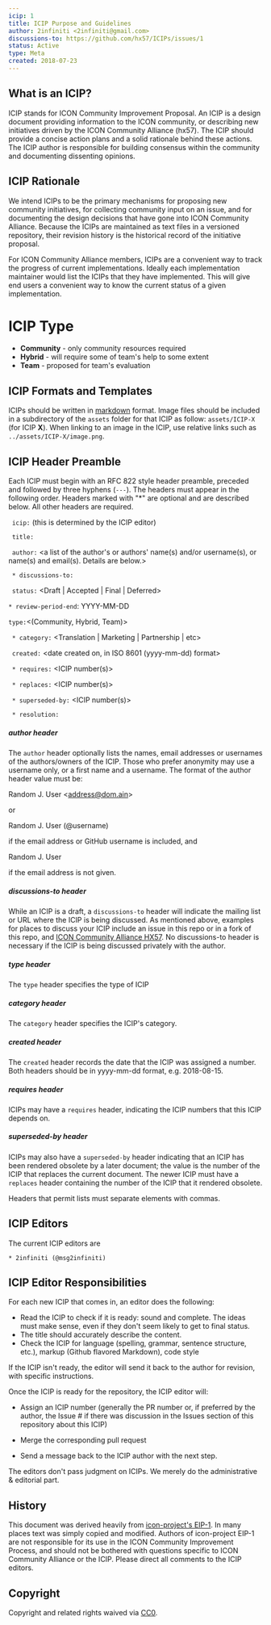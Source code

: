 ```yaml
---
icip: 1
title: ICIP Purpose and Guidelines
author: 2infiniti <2infiniti@gmail.com>
discussions-to: https://github.com/hx57/ICIPs/issues/1
status: Active    
type: Meta
created: 2018-07-23
---
```


## What is an ICIP?

ICIP stands for ICON Community Improvement Proposal. An ICIP is a design document providing information to the ICON community, or describing new initiatives driven by the ICON Community Alliance (hx57). The ICIP should provide a concise action plans and a solid rationale behind these actions. The ICIP author is responsible for building consensus within the community and documenting dissenting opinions.

## ICIP Rationale

We intend ICIPs to be the primary mechanisms for proposing new community initiatives, for collecting community input on an issue, and for documenting the design decisions that have gone into ICON Community Alliance. Because the ICIPs are maintained as text files in a versioned repository, their revision history is the historical record of the initiative proposal.

For ICON Community Alliance members, ICIPs are a convenient way to track the progress of current implementations. Ideally each implementation maintainer would list the ICIPs that they have implemented. This will give end users a convenient way to know the current status of a given implementation.

# ICIP Type
* **Community** - only community resources required
* **Hybrid** - will require some of team's help to some extent
* **Team** - proposed for team's evaluation

## ICIP Formats and Templates

ICIPs should be written in [markdown](https://github.com/adam-p/markdown-here/wiki/Markdown-Cheatsheet) format.
Image files should be included in a subdirectory of the `assets` folder for that ICIP as follow: `assets/ICIP-X` (for ICIP **X**). When linking to an image in the ICIP, use relative links such as `../assets/ICIP-X/image.png`.

## ICIP Header Preamble

Each ICIP must begin with an RFC 822 style header preamble, preceded and followed by three hyphens (`---`). The headers must appear in the following order. Headers marked with "*" are optional and are described below. All other headers are required.

` icip:` <ICIP number> (this is determined by the ICIP editor)

` title:` <ICIP title>

` author:` <a list of the author's or authors' name(s) and/or username(s), or name(s) and email(s). Details are below.>

` * discussions-to:` <url>

` status:` <Draft | Accepted | Final | Deferred>

`* review-period-end`: YYYY-MM-DD

` type: `<(Community, Hybrid, Team)>

` * category:` <Translation | Marketing | Partnership | etc>

` created:` <date created on, in ISO 8601 (yyyy-mm-dd) format>

` * requires:` <ICIP number(s)>

` * replaces:` <ICIP number(s)>

` * superseded-by:` <ICIP number(s)>

` * resolution:` <url>

##### author header

The `author` header optionally lists the names, email addresses or usernames of the authors/owners of the ICIP. Those who prefer anonymity may use a username only, or a first name and a username. The format of the author header value must be:

Random J. User &lt;address@dom.ain&gt;

or

Random J. User (@username)

if the email address or GitHub username is included, and

Random J. User

if the email address is not given.

##### discussions-to header

While an ICIP is a draft, a `discussions-to` header will indicate the mailing list or URL where the ICIP is being discussed. As mentioned above, examples for places to discuss your ICIP include an issue in this repo or in a fork of this repo, and [ICON Community Alliance HX57](https://t.me/iconhx57). No discussions-to header is necessary if the ICIP is being discussed privately with the author.

##### type header

The `type` header specifies the type of ICIP

##### category header

The `category` header specifies the ICIP's category.

##### created header

The `created` header records the date that the ICIP was assigned a number. Both headers should be in yyyy-mm-dd format, e.g. 2018-08-15.

##### requires header

ICIPs may have a `requires` header, indicating the ICIP numbers that this ICIP depends on.

##### superseded-by header

ICIPs may also have a `superseded-by` header indicating that an ICIP has been rendered obsolete by a later document; the value is the number of the ICIP that replaces the current document. The newer ICIP must have a `replaces` header containing the number of the ICIP that it rendered obsolete.

Headers that permit lists must separate elements with commas.

## ICIP Editors

The current ICIP editors are

`* 2infiniti (@msg2infiniti)`


## ICIP Editor Responsibilities

For each new ICIP that comes in, an editor does the following:

- Read the ICIP to check if it is ready: sound and complete. The ideas must make sense, even if they don't seem likely to get to final status.
- The title should accurately describe the content.
- Check the ICIP for language (spelling, grammar, sentence structure, etc.), markup (Github flavored Markdown), code style

If the ICIP isn't ready, the editor will send it back to the author for revision, with specific instructions.

Once the ICIP is ready for the repository, the ICIP editor will:

- Assign an ICIP number (generally the PR number or, if preferred by the author, the Issue # if there was discussion in the Issues section of this repository about this ICIP)

- Merge the corresponding pull request

- Send a message back to the ICIP author with the next step.

The editors don't pass judgment on ICIPs. We merely do the administrative & editorial part.

## History

This document was derived heavily from [icon-project's EIP-1](https://github.com/icon-project/IIPs/blob/master/IIPS/iip-1.md). In many places text was simply copied and modified. Authors of icon-project EIP-1 are not responsible for its use in the ICON Community Improvement Process, and should not be bothered with questions specific to ICON Community Alliance or the ICIP. Please direct all comments to the ICIP editors.


## Copyright

Copyright and related rights waived via [CC0](https://creativecommons.org/publicdomain/zero/1.0/).